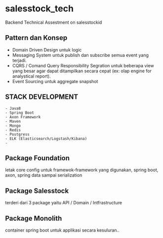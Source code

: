 # salesstock_tech
Backend Technical Assestment on salesstockid

Pattern dan Konsep 
------------------
- Domain Driven Design untuk logic 
- Messaging System untuk publish dan subscribe semua event yang terjadi.
- CQRS / Comand Query Responsibility Segration untuk beberapa view yang besar agar dapat ditampilkan secara cepat (ex: olap engine for analystical report).
- Event Sourcing untuk aggregate snapshot

STACK DEVELOPMENT
-----------------
	- Java8
	- Spring Boot
	- Axon Framework
    - Maven
	- Mongo
	- Redis
	- Postgress
	- ELK (Elasticsearch/Logstash/Kibana)
	- 
	
Package Foundation
-----------------
letak core config untuk framewok-framework yang digunakan, spring boot, axon, spring data sampai serialization

Package Salesstock
-----------------
terderi dari 3 package yaitu API / Domain / Intfrastructure

Package Monolith
-----------------
container spring boot untuk applikasi secara kesuluran.. 
